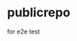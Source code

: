 # publicrepo
for e2e test


































































































































































































































































































































































































































































































































































































































































































































































































































































































































































































































































































































































































































































































































































































































































































































































































































































































































































































































































































































































































































































































































































































































































































































































































































































































































































































































































































































































































































































































































































































































































































































































































































































































































































































































































































































































